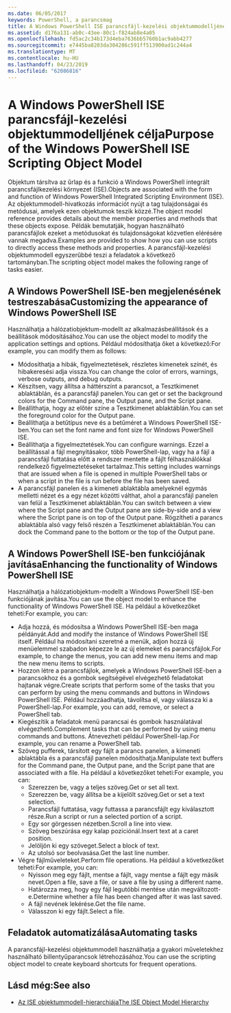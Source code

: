 ```yaml
---
ms.date: 06/05/2017
keywords: PowerShell, a parancsmag
title: A Windows PowerShell ISE parancsfájl-kezelési objektummodelljének célja
ms.assetid: d176a131-ab0c-43ee-80c1-f824ab8e4a05
ms.openlocfilehash: fd5ac2c34b173d4eba7636bb5760b1ac9abb4277
ms.sourcegitcommit: e7445ba8203da304286c591ff513900ad1c244a4
ms.translationtype: MT
ms.contentlocale: hu-HU
ms.lasthandoff: 04/23/2019
ms.locfileid: "62086816"
---
```

# <a name="purpose-of-the-windows-powershell-ise-scripting-object-model"></a><span data-ttu-id="d59f0-103">A Windows PowerShell ISE parancsfájl-kezelési objektummodelljének célja</span><span class="sxs-lookup"><span data-stu-id="d59f0-103">Purpose of the Windows PowerShell ISE Scripting Object Model</span></span>

<span data-ttu-id="d59f0-104">Objektum társítva az űrlap és a funkció a Windows PowerShell integrált parancsfájlkezelési környezet (ISE).</span><span class="sxs-lookup"><span data-stu-id="d59f0-104">Objects are associated with the form and function of Windows PowerShell Integrated Scripting Environment (ISE).</span></span> <span data-ttu-id="d59f0-105">Az objektummodell-hivatkozás információt nyújt a tag tulajdonságai és metódusai, amelyek ezen objektumok teszik közzé.</span><span class="sxs-lookup"><span data-stu-id="d59f0-105">The object model reference provides details about the member properties and methods that these objects expose.</span></span> <span data-ttu-id="d59f0-106">Példák bemutatják, hogyan használható parancsfájlok ezeket a metódusokat és tulajdonságokat közvetlen elérésére vannak megadva.</span><span class="sxs-lookup"><span data-stu-id="d59f0-106">Examples are provided to show how you can use scripts to directly access these methods and properties.</span></span> <span data-ttu-id="d59f0-107">A parancsfájl-kezelési objektummodell egyszerűbbé teszi a feladatok a következő tartományban.</span><span class="sxs-lookup"><span data-stu-id="d59f0-107">The scripting object model makes the following range of tasks easier.</span></span>

## <a name="customizing-the-appearance-of-windows-powershell-ise"></a><span data-ttu-id="d59f0-108">A Windows PowerShell ISE-ben megjelenésének testreszabása</span><span class="sxs-lookup"><span data-stu-id="d59f0-108">Customizing the appearance of Windows PowerShell ISE</span></span>

<span data-ttu-id="d59f0-109">Használhatja a hálózatiobjektum-modellt az alkalmazásbeállítások és a beállítások módosításához.</span><span class="sxs-lookup"><span data-stu-id="d59f0-109">You can use the object model to modify the application settings and options.</span></span> <span data-ttu-id="d59f0-110">Például módosíthatja őket a következő:</span><span class="sxs-lookup"><span data-stu-id="d59f0-110">For example, you can modify them as follows:</span></span>

- <span data-ttu-id="d59f0-111">Módosíthatja a hibák, figyelmeztetések, részletes kimenetek színét, és hibakeresési adja vissza.</span><span class="sxs-lookup"><span data-stu-id="d59f0-111">You can change the color of errors, warnings, verbose outputs, and debug outputs.</span></span>
- <span data-ttu-id="d59f0-112">Készítsen, vagy állítsa a háttérszínt a parancsot, a Tesztkimenet ablaktáblán, és a parancsfájl panelen.</span><span class="sxs-lookup"><span data-stu-id="d59f0-112">You can get or set the background colors for the Command pane, the Output pane, and the Script pane.</span></span>
- <span data-ttu-id="d59f0-113">Beállíthatja, hogy az előtér színe a Tesztkimenet ablaktáblán.</span><span class="sxs-lookup"><span data-stu-id="d59f0-113">You can set the foreground color for the Output pane.</span></span>
- <span data-ttu-id="d59f0-114">Beállíthatja a betűtípus neve és a betűméret a Windows PowerShell ISE-ben.</span><span class="sxs-lookup"><span data-stu-id="d59f0-114">You can set the font name and font size for Windows PowerShell ISE.</span></span>
- <span data-ttu-id="d59f0-115">Beállíthatja a figyelmeztetések.</span><span class="sxs-lookup"><span data-stu-id="d59f0-115">You can configure warnings.</span></span> <span data-ttu-id="d59f0-116">Ezzel a beállítással a fájl megnyitásakor, több PowerShell-lap, vagy ha a fájl a parancsfájl futtatása előtt a rendszer mentette a fájlt félhasználókkal rendelkező figyelmeztetéseket tartalmaz.</span><span class="sxs-lookup"><span data-stu-id="d59f0-116">This setting includes warnings that are issued when a file is opened in multiple PowerShell tabs or when a script in the file is run before the file has been saved.</span></span>
- <span data-ttu-id="d59f0-117">A parancsfájl panelen és a kimeneti ablaktábla amelyeknél egymás melletti nézet és a egy nézet közötti válthat, ahol a parancsfájl panelen van felül a Tesztkimenet ablaktáblán.</span><span class="sxs-lookup"><span data-stu-id="d59f0-117">You can switch between a view where the Script pane and the Output pane are side-by-side and a view where the Script pane is on top of the Output pane.</span></span> <span data-ttu-id="d59f0-118">Rögzítheti a parancs ablaktábla alsó vagy felső részén a Tesztkimenet ablaktáblán.</span><span class="sxs-lookup"><span data-stu-id="d59f0-118">You can dock the Command pane to the bottom or the top of the Output pane.</span></span>

## <a name="enhancing-the-functionality-of-windows-powershell-ise"></a><span data-ttu-id="d59f0-119">A Windows PowerShell ISE-ben funkciójának javítása</span><span class="sxs-lookup"><span data-stu-id="d59f0-119">Enhancing the functionality of Windows PowerShell ISE</span></span>

<span data-ttu-id="d59f0-120">Használhatja a hálózatiobjektum-modellt a Windows PowerShell ISE-ben funkciójának javítása.</span><span class="sxs-lookup"><span data-stu-id="d59f0-120">You can use the object model to enhance the functionality of Windows PowerShell ISE.</span></span> <span data-ttu-id="d59f0-121">Ha például a következőket teheti:</span><span class="sxs-lookup"><span data-stu-id="d59f0-121">For example, you can:</span></span>

- <span data-ttu-id="d59f0-122">Adja hozzá, és módosítsa a Windows PowerShell ISE-ben maga példányát.</span><span class="sxs-lookup"><span data-stu-id="d59f0-122">Add and modify the instance of Windows PowerShell ISE itself.</span></span> <span data-ttu-id="d59f0-123">Például ha módosítani szeretné a menük, adjon hozzá új menüelemmel szabadon képezze le az új elemeket és parancsfájlok.</span><span class="sxs-lookup"><span data-stu-id="d59f0-123">For example, to change the menus, you can add new menu items and map the new menu items to scripts.</span></span>
- <span data-ttu-id="d59f0-124">Hozzon létre a parancsfájlok, amelyek a Windows PowerShell ISE-ben a parancsokhoz és a gombok segítségével elvégezhető feladatokat hajtanak végre.</span><span class="sxs-lookup"><span data-stu-id="d59f0-124">Create scripts that perform some of the tasks that you can perform by using the menu commands and buttons in Windows PowerShell ISE.</span></span> <span data-ttu-id="d59f0-125">Például hozzáadhatja, távolítsa el, vagy válassza ki a PowerShell-lap.</span><span class="sxs-lookup"><span data-stu-id="d59f0-125">For example, you can add, remove, or select a PowerShell tab.</span></span>
- <span data-ttu-id="d59f0-126">Kiegészítik a feladatok menü parancsai és gombok használatával elvégezhető.</span><span class="sxs-lookup"><span data-stu-id="d59f0-126">Complement tasks that can be performed by using menu commands and buttons.</span></span> <span data-ttu-id="d59f0-127">Átnevezheti például PowerShell-lap.</span><span class="sxs-lookup"><span data-stu-id="d59f0-127">For example, you can rename a PowerShell tab.</span></span>
- <span data-ttu-id="d59f0-128">Szöveg pufferek, társított egy fájlt a parancs panelen, a kimeneti ablaktábla és a parancsfájl panelen módosíthatja.</span><span class="sxs-lookup"><span data-stu-id="d59f0-128">Manipulate text buffers for the Command pane, the Output pane, and the Script pane that are associated with a file.</span></span> <span data-ttu-id="d59f0-129">Ha például a következőket teheti:</span><span class="sxs-lookup"><span data-stu-id="d59f0-129">For example, you can:</span></span>
  - <span data-ttu-id="d59f0-130">Szerezzen be, vagy a teljes szöveg.</span><span class="sxs-lookup"><span data-stu-id="d59f0-130">Get or set all text.</span></span>
  - <span data-ttu-id="d59f0-131">Szerezzen be, vagy állítsa be a kijelölt szöveg.</span><span class="sxs-lookup"><span data-stu-id="d59f0-131">Get or set a text selection.</span></span>
  - <span data-ttu-id="d59f0-132">Parancsfájl futtatása, vagy futtassa a parancsfájlt egy kiválasztott része.</span><span class="sxs-lookup"><span data-stu-id="d59f0-132">Run a script or run a selected portion of a script.</span></span>
  - <span data-ttu-id="d59f0-133">Egy sor görgessen nézetben.</span><span class="sxs-lookup"><span data-stu-id="d59f0-133">Scroll a line into view.</span></span>
  - <span data-ttu-id="d59f0-134">Szöveg beszúrása egy kalap pozíciónál.</span><span class="sxs-lookup"><span data-stu-id="d59f0-134">Insert text at a caret position.</span></span>
  - <span data-ttu-id="d59f0-135">Jelöljön ki egy szöveget.</span><span class="sxs-lookup"><span data-stu-id="d59f0-135">Select a block of text.</span></span>
  - <span data-ttu-id="d59f0-136">Az utolsó sor beolvasása.</span><span class="sxs-lookup"><span data-stu-id="d59f0-136">Get the last line number.</span></span>
- <span data-ttu-id="d59f0-137">Végre fájlműveleteket.</span><span class="sxs-lookup"><span data-stu-id="d59f0-137">Perform file operations.</span></span> <span data-ttu-id="d59f0-138">Ha például a következőket teheti:</span><span class="sxs-lookup"><span data-stu-id="d59f0-138">For example, you can:</span></span>
  - <span data-ttu-id="d59f0-139">Nyisson meg egy fájlt, mentse a fájlt, vagy mentse a fájlt egy másik nevet.</span><span class="sxs-lookup"><span data-stu-id="d59f0-139">Open a file, save a file, or save a file by using a different name.</span></span>
  - <span data-ttu-id="d59f0-140">Határozza meg, hogy egy fájl legutóbbi mentése után megváltozott-e.</span><span class="sxs-lookup"><span data-stu-id="d59f0-140">Determine whether a file has been changed after it was last saved.</span></span>
  - <span data-ttu-id="d59f0-141">A fájl nevének lekérése.</span><span class="sxs-lookup"><span data-stu-id="d59f0-141">Get the file name.</span></span>
  - <span data-ttu-id="d59f0-142">Válasszon ki egy fájlt.</span><span class="sxs-lookup"><span data-stu-id="d59f0-142">Select a file.</span></span>

## <a name="automating-tasks"></a><span data-ttu-id="d59f0-143">Feladatok automatizálása</span><span class="sxs-lookup"><span data-stu-id="d59f0-143">Automating tasks</span></span>

<span data-ttu-id="d59f0-144">A parancsfájl-kezelési objektummodell használhatja a gyakori műveletekhez használható billentyűparancsok létrehozásához.</span><span class="sxs-lookup"><span data-stu-id="d59f0-144">You can use the scripting object model to create keyboard shortcuts for frequent operations.</span></span>

## <a name="see-also"></a><span data-ttu-id="d59f0-145">Lásd még:</span><span class="sxs-lookup"><span data-stu-id="d59f0-145">See also</span></span>

- [<span data-ttu-id="d59f0-146">Az ISE objektummodell-hierarchiája</span><span class="sxs-lookup"><span data-stu-id="d59f0-146">The ISE Object Model Hierarchy</span></span>](The-ISE-Object-Model-Hierarchy.md)